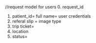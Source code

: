 //request model for users 0. request_id

1. patient_id= full name= user credentials
2. referal slip = image type
3. trip ticket=
4. location
5. status=
